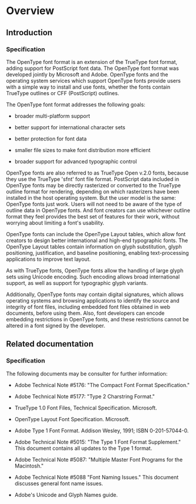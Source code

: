 # Overview

## Introduction

### Specification

The OpenType font format is an extension of the TrueType font format,
adding support for PostScript font data. The OpenType font format was
developed jointly by Microsoft and Adobe. OpenType fonts and the
operating system services which support OpenType fonts provide users
with a simple way to install and use fonts, whether the fonts contain
TrueType outlines or CFF (PostScript) outlines.

The OpenType font format addresses the following goals:

  - broader multi-platform support

  - better support for international character sets

  - better protection for font data

  - smaller file sizes to make font distribution more efficient

  - broader support for advanced typographic control

OpenType fonts are also referred to as TrueType Open v.2.0 fonts,
because they use the TrueType 'sfnt' font file format. PostScript data
included in OpenType fonts may be directly rasterized or converted to
the TrueType outline format for rendering, depending on which
rasterizers have been installed in the host operating system. But the
user model is the same: OpenType fonts just work. Users will not need to
be aware of the type of outline data in OpenType fonts. And font
creators can use whichever outline format they feel provides the best
set of features for their work, without worrying about limiting a font's
usability.

OpenType fonts can include the OpenType Layout tables, which allow font
creators to design better international and high-end typographic fonts.
The OpenType Layout tables contain information on glyph substitution,
glyph positioning, justification, and baseline positioning, enabling
text-processing applications to improve text layout.

As with TrueType fonts, OpenType fonts allow the handling of large glyph
sets using Unicode encoding. Such encoding allows broad international
support, as well as support for typographic glyph variants.

Additionally, OpenType fonts may contain digital signatures, which
allows operating systems and browsing applications to identify the
source and integrity of font files, including embedded font files
obtained in web documents, before using them. Also, font developers can
encode embedding restrictions in OpenType fonts, and these restrictions
cannot be altered in a font signed by the developer.

## Related documentation

### Specification

The following documents may be consulter for further information:

  - Adobe Technical Note \#5176: "The Compact Font Format
    Specification."

  - Adobe Technical Note \#5177: "Type 2 Charstring Format."

  - TrueType 1.0 Font Files, Technical Specification. Microsoft.

  - OpenType Layout Font Specification. Microsoft.

  - Adobe Type 1 Font Format. Addison Wesley, 1991; ISBN 0-201-57044-0.

  - Adobe Technical Note \#5015: "The Type 1 Font Format Supplement."
    This document contains all updates to the Type 1 format.

  - Adobe Technical Note \#5087: "Multiple Master Font Programs for the
    Macintosh."

  - Adobe Technical Note \#5088 "Font Naming Issues." This document
    discusses general font name issues.

  - Adobe's Unicode and Glyph Names guide.

